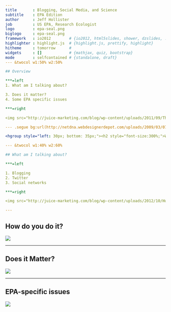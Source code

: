 ```yaml
---
title       : Blogging, Social Media, and Science
subtitle    : EPA Edition
author      : Jeff Hollister
job         : US EPA, Research Ecologist
logo        : epa-seal.png
biglogo     : epa-seal.png
framework   : io2012        # {io2012, html5slides, shower, dzslides, ...}
highlighter : highlight.js  # {highlight.js, prettify, highlight}
hitheme     : tomorrow      # 
widgets     : []            # {mathjax, quiz, bootstrap}
mode        : selfcontained # {standalone, draft}
--- &twocol w1:50% w2:50%

## Overview

***=left
1. What am I talking about?

3. Does it matter?
4. Some EPA specific issues

***=right

<img src="http://juice-marketing.com/blog/wp-content/uploads/2011/09/The-Earliest-Days-of-Social-Media1.jpg" />"

--- .segue bg:url(http://netdna.webdesignerdepot.com/uploads/2009/03/070104_booger-blogger.jpg)

<hgroup style="left: 30px; bottom: 35px;"><h2 style="font-size:300%;">What am I talking about?</h2></hgroup>

--- &twocol w1:40% w2:60%

## What am I talking about?

***=left

1. Blogging
2. Twitter
3. Social networks

***=right

<img src="http://juice-marketing.com/blog/wp-content/uploads/2012/10/Hubspot-The-Rank-Nazi.jpg" />

--- 
```


## How do you do it?

<img src="http://juice-marketing.com/blog/wp-content/uploads/2012/10/4441164310_3b574edf0d_o.jpg" />

--- 
## Does it Matter?

<img src="http://imgs.xkcd.com/comics/ablogalypse.png" />

---

## EPA-specific issues

<img src="http://imgs.xkcd.com/comics/dangers.png" />




